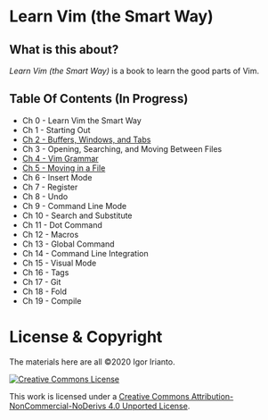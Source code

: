 # Learn Vim (the Smart Way)

## What is this about?
*Learn Vim (the Smart Way)* is a book to learn the good parts of Vim.

## Table Of Contents (In Progress)
- Ch 0     - Learn Vim the Smart Way
- Ch 1     - Starting Out
- [Ch 2     - Buffers, Windows, and Tabs](./ch2_buffers_windows_tabs.md)
- Ch 3     - Opening, Searching, and Moving Between Files
- [Ch 4     - Vim Grammar](./ch4_vim_grammar.md)
- [Ch 5    -  Moving in a File](./ch5_moving_in_file.md)
- Ch 6     - Insert Mode
- Ch 7     - Register
- Ch 8     - Undo
- Ch 9    - Command Line Mode
- Ch 10    - Search and Substitute
- Ch 11    - Dot Command
- Ch 12    - Macros
- Ch 13    - Global Command
- Ch 14    - Command Line Integration
- Ch 15    - Visual Mode
- Ch 16    - Tags
- Ch 17    - Git
- Ch 18    - Fold
- Ch 19    - Compile

# License & Copyright
The materials here are all ©2020 Igor Irianto.

<a rel="license" href="http://creativecommons.org/licenses/by-nc-nd/4.0/"><img alt="Creative Commons License" style="border-width:0" src="https://i.creativecommons.org/l/by-nc-nd/4.0/88x31.png" /></a><br />

This work is licensed under a <a rel="license" href="http://creativecommons.org/licenses/by-nc-nd/4.0/">Creative Commons Attribution-NonCommercial-NoDerivs 4.0 Unported License</a>.

